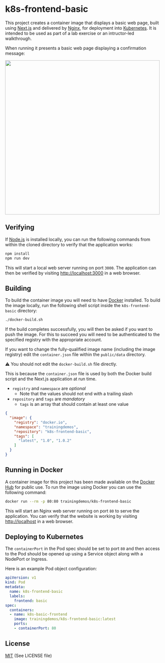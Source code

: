 # k8s-frontend-basic

This project creates a container image that displays a basic web page, built using [Next.js](https://nextjs.org) and delivered by [Nginx](https://nginx.org), for deployment into [Kubernetes](https://kubernetes.io). It is intended to be used as part of a lab exercise or an intructor-led walkthrough.

When running it presents a basic web page displaying a confirmation message:

<img src="https://static.noomedia.com/images/README/k8s-frontend-basic/screenshot.png" width="500">

## Verifying

If [Node.js](https://nodejs.org) is installed locally, you can run the following commands from within the cloned directory to verify that the application works:

```bash
npm install
npm run dev
```

This will start a local web server running on port `3000`. The application can then be verified by visiting [http://localhost:3000](http://localhost:3000) in a web browser.

## Building

To build the container image you will need to have [Docker](https://www.docker.com) installed. To build the image locally, run the following shell script inside the `k8s-frontend-basic` directory:

```bash
./docker-build.sh
```

If the build completes successfully, you will then be asked if you want to push the image. For this to succeed you will need to be authenticated to the specified registry with the appropriate account.

If you want to change the fully-qualified image name (including the image registry) edit the `container.json` file within the `public/data` directory.

⚠️ You should not edit the `docker-build.sh` file directly.


This is because the `container.json` file is used by both the Docker build script and the Next.js application at run time.


* `registry` and `namespace` are _optional_
  * Note that the values should not end with a trailing slash
* `repository` and `tags` are _mandatory_
  * `tags` is an array that should contain at least one value

```json
{
  "image": {
    "registry": "docker.io",
    "namespace": "trainingdemos",
    "repository": "k8s-frontend-basic",
    "tags": [
      "latest", "1.0", "1.0.2"
    ]
  }
}
```
## Running in Docker

A container image for this project has been made available on the [Docker Hub](https://hub.docker.com/r/trainingdemos/k8s-frontend-basic) for public use. To run the image using Docker you can use the following command:

```bash
docker run --rm -p 80:80 trainingdemos/k8s-frontend-basic
```

This will start an Nginx web server running on port `80` to serve the application. You can verify that the website is working by visiting [http://localhost](http://localhost) in a web browser.

## Deploying to Kubernetes

The `containerPort` in the Pod spec should be set to port `80` and then access to the Pod should be opened up using a Service object along with a NodePort or Ingress.

Here is an example Pod object configuration:

```yaml
apiVersion: v1
kind: Pod
metadata:
  name: k8s-frontend-basic
  labels:
    frontend: basic
spec:
  containers:
  - name: k8s-basic-frontend
    image: trainingdemos/k8s-frontend-basic:latest
    ports:
    - containerPort: 80
```

## License

[MIT](https://choosealicense.com/licenses/mit/) (See LICENSE file)
